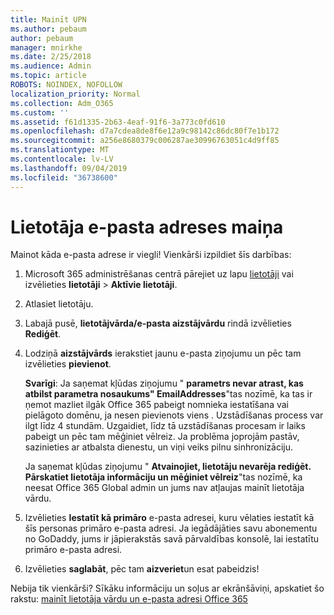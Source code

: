 ```yaml
---
title: Mainīt UPN
ms.author: pebaum
author: pebaum
manager: mnirkhe
ms.date: 2/25/2018
ms.audience: Admin
ms.topic: article
ROBOTS: NOINDEX, NOFOLLOW
localization_priority: Normal
ms.collection: Adm_O365
ms.custom: ''
ms.assetid: f61d1335-2b63-4eaf-91f6-3a773c0fd610
ms.openlocfilehash: d7a7cdea8de8f6e12a9c98142c86dc80f7e1b172
ms.sourcegitcommit: a256e8680379c006287ae30996763051c4d9ff85
ms.translationtype: MT
ms.contentlocale: lv-LV
ms.lasthandoff: 09/04/2019
ms.locfileid: "36738600"
---
```

# <a name="change-a-users-email-address"></a>Lietotāja e-pasta adreses maiņa

Mainot kāda e-pasta adrese ir viegli! Vienkārši izpildiet šīs darbības:
  
1. Microsoft 365 administrēšanas centrā pārejiet uz lapu [lietotāji](https://go.microsoft.com/fwlink/p/?linkid=834822) vai izvēlieties **lietotāji** \> **Aktīvie lietotāji**.
    
2. Atlasiet lietotāju.
    
3. Labajā pusē, **lietotājvārda/e-pasta aizstājvārdu** rindā izvēlieties **Rediģēt**.
    
4. Lodziņā **aizstājvārds** ierakstiet jaunu e-pasta ziņojumu un pēc tam izvēlieties **pievienot**.
    
    **Svarīgi**: Ja saņemat kļūdas ziņojumu " **parametrs nevar atrast, kas atbilst parametra nosaukums" EmailAddresses**"tas nozīmē, ka tas ir ņemot mazliet ilgāk Office 365 pabeigt nomnieka iestatīšana vai pielāgoto domēnu, ja nesen pievienots viens . Uzstādīšanas process var ilgt līdz 4 stundām. Uzgaidiet, līdz tā uzstādīšanas procesam ir laiks pabeigt un pēc tam mēģiniet vēlreiz. Ja problēma joprojām pastāv, sazinieties ar atbalsta dienestu, un viņi veiks pilnu sinhronizāciju.
    
    Ja saņemat kļūdas ziņojumu " **Atvainojiet, lietotāju nevarēja rediģēt. Pārskatiet lietotāja informāciju un mēģiniet vēlreiz**"tas nozīmē, ka neesat Office 365 Global admin un jums nav atļaujas mainīt lietotāja vārdu.
    
5. Izvēlieties **Iestatīt kā primāro** e-pasta adresei, kuru vēlaties iestatīt kā šīs personas primāro e-pasta adresi. Ja iegādājāties savu abonementu no GoDaddy, jums ir jāpierakstās savā pārvaldības konsolē, lai iestatītu primāro e-pasta adresi. 
    
6. Izvēlieties **saglabāt**, pēc tam **aizveriet**un esat pabeidzis!
    
Nebija tik vienkārši? Sīkāku informāciju un soļus ar ekrānšāviņi, apskatiet šo rakstu: [mainīt lietotāja vārdu un e-pasta adresi Office 365](https://docs.microsoft.com/office365/admin/add-users/change-a-user-name-and-email-address)
  


